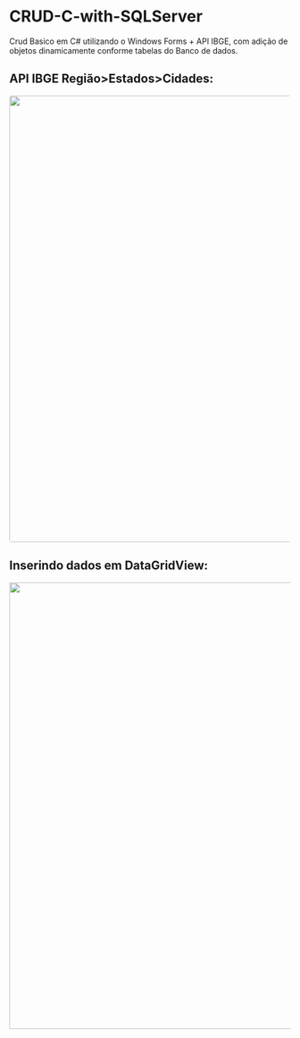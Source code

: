 # CRUD-C-with-SQLServer
Crud Basico em C# utilizando o Windows Forms + API IBGE, com adição de objetos dinamicamente conforme tabelas do Banco de dados.


<h2 style=""> API IBGE Região>Estados>Cidades:</h2>


<img src="https://user-images.githubusercontent.com/58306583/195407166-9fa59ad4-4a7a-4688-a4a2-1437215d72cf.png" width="800" style="border-radius: 4px;"/>



<h2 style=""> Inserindo dados em DataGridView:</h2>


<img src="https://user-images.githubusercontent.com/58306583/195407744-aae77f30-6267-46c6-9c14-72857181cefe.png" width="800"/>
